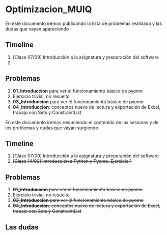 # Optimizacion_MUIQ
En este documento iremos publicando la lista de problemas realizada y las dudas que vayan apareciendo

## Timeline
1. [Clase 07/09] Introducción a la asignatura y preparación del software
2. 

## Problemas
1. **01_Introduccion** para ver el funcionamiento básico de pyomo
2. Ejercicio trivial, no resuelto
3. **03_Introduccion** para ver el funcionamiento básico de pyomo
4. **04_Introduccion**: conceptos nuevo de lectura y exportación de Excel, trabajo con Sets y ConstraintList

En este documento iremos resumiendo el contenido de las sesiones y de los problemas y dudas que vayan surgiendo

## Timeline
1. [Clase 07/09] Introducción a la asignatura y preparación del software
2. ~~[Clase 14/09] Introducción a Python y Pyomo. Ejercicio 1~~

## Problemas
1. ~~**01_Introduccion** para ver el funcionamiento básico de pyomo~~
2. ~~Ejercicio trivial, no resuelto~~
3. ~~**03_Introduccion** para ver el funcionamiento básico de pyomo~~
4. ~~**04_Introduccion**: conceptos nuevo de lectura y exportación de Excel, trabajo con Sets y ConstraintList~~
## Las dudas
